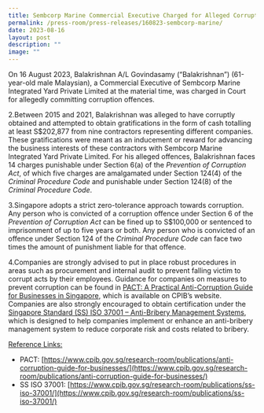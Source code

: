 ```yaml
---
title: Sembcorp Marine Commercial Executive Charged for Alleged Corruption Offences
permalink: /press-room/press-releases/160823-sembcorp-marine/
date: 2023-08-16
layout: post
description: ""
image: ""
---
```

On 16 August 2023, Balakrishnan A/L Govindasamy (“Balakrishnan”) (61-year-old male Malaysian), a Commercial Executive of Sembcorp Marine Integrated Yard Private Limited at the material time, was charged in Court for allegedly committing corruption offences.

2.Between 2015 and 2021, Balakrishnan was alleged to have corruptly obtained and attempted to obtain gratifications in the form of cash totalling at least S$202,877 from nine contractors representing different companies. These gratifications were meant as an inducement or reward for advancing the business interests of these contractors with Sembcorp Marine Integrated Yard Private Limited. For his alleged offences, Balakrishnan faces 14 charges punishable under Section 6(a) of the *Prevention of Corruption Act*, of which five charges are amalgamated under Section 124(4) of the *Criminal Procedure Code* and punishable under Section 124(8) of the *Criminal Procedure Code*.

3.Singapore adopts a strict zero-tolerance approach towards corruption. Any person who is convicted of a corruption offence under Section 6 of the *Prevention of Corruption Act* can be fined up to S$100,000 or sentenced to imprisonment of up to five years or both. Any person who is convicted of an offence under Section 124 of the *Criminal Procedure Code* can face two times the amount of punishment liable for that offence.

4.Companies are strongly advised to put in place robust procedures in areas such as procurement and internal audit to prevent falling victim to corrupt acts by their employees. Guidance for companies on measures to prevent corruption can be found in [PACT: A  Practical Anti-Corruption Guide for Businesses in Singapore](https://www.cpib.gov.sg/research-room/publications/anti-corruption-guide-for-businesses/), which is available on CPIB’s website. Companies are also strongly encouraged to obtain certification under the [Singapore Standard (SS) ISO 37001 – Anti-Bribery Management Systems](https://www.cpib.gov.sg/research-room/publications/ss-iso-37001/), which is designed to help companies implement or enhance an anti-bribery management system to reduce corporate risk and costs related to bribery.

<u>Reference Links:</u>
* PACT: [https://www.cpib.gov.sg/research-room/publications/anti-corruption-guide-for-businesses/](https://www.cpib.gov.sg/research-room/publications/anti-corruption-guide-for-businesses/)
* SS ISO 37001: [https://www.cpib.gov.sg/research-room/publications/ss-iso-37001/](https://www.cpib.gov.sg/research-room/publications/ss-iso-37001/)